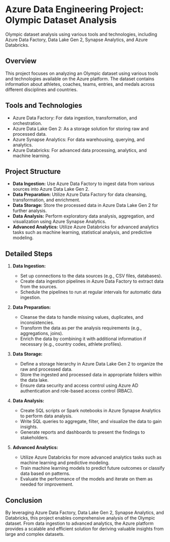 # Azure Data Engineering Project: Olympic Dataset Analysis

Olympic dataset analysis using various tools and technologies, including Azure Data Factory, Data Lake Gen 2, Synapse Analytics, and Azure Databricks.


## Overview
This project focuses on analyzing an Olympic dataset using various tools and technologies available on the Azure platform. The dataset contains information about athletes, coaches, teams, entries, and medals across different disciplines and countries. 

## Tools and Technologies
- Azure Data Factory: For data ingestion, transformation, and orchestration.
- Azure Data Lake Gen 2: As a storage solution for storing raw and processed data.
- Azure Synapse Analytics: For data warehousing, querying, and analytics.
- Azure Databricks: For advanced data processing, analytics, and machine learning.

## Project Structure
- **Data Ingestion:** Use Azure Data Factory to ingest data from various sources into Azure Data Lake Gen 2.
- **Data Preparation:** Utilize Azure Data Factory for data cleansing, transformation, and enrichment.
- **Data Storage:** Store the processed data in Azure Data Lake Gen 2 for further analysis.
- **Data Analysis:** Perform exploratory data analysis, aggregation, and visualization using Azure Synapse Analytics.
- **Advanced Analytics:** Utilize Azure Databricks for advanced analytics tasks such as machine learning, statistical analysis, and predictive modeling.

## Detailed Steps
1. **Data Ingestion:**
   - Set up connections to the data sources (e.g., CSV files, databases).
   - Create data ingestion pipelines in Azure Data Factory to extract data from the sources.
   - Schedule the pipelines to run at regular intervals for automatic data ingestion.

2. **Data Preparation:**
   - Cleanse the data to handle missing values, duplicates, and inconsistencies.
   - Transform the data as per the analysis requirements (e.g., aggregations, joins).
   - Enrich the data by combining it with additional information if necessary (e.g., country codes, athlete profiles).

3. **Data Storage:**
   - Define a storage hierarchy in Azure Data Lake Gen 2 to organize the raw and processed data.
   - Store the ingested and processed data in appropriate folders within the data lake.
   - Ensure data security and access control using Azure AD authentication and role-based access control (RBAC).

4. **Data Analysis:**
   - Create SQL scripts or Spark notebooks in Azure Synapse Analytics to perform data analysis.
   - Write SQL queries to aggregate, filter, and visualize the data to gain insights.
   - Generate reports and dashboards to present the findings to stakeholders.

5. **Advanced Analytics:**
   - Utilize Azure Databricks for more advanced analytics tasks such as machine learning and predictive modeling.
   - Train machine learning models to predict future outcomes or classify data based on patterns.
   - Evaluate the performance of the models and iterate on them as needed for improvement.

## Conclusion
By leveraging Azure Data Factory, Data Lake Gen 2, Synapse Analytics, and Databricks, this project enables comprehensive analysis of the Olympic dataset. From data ingestion to advanced analytics, the Azure platform provides a scalable and efficient solution for deriving valuable insights from large and complex datasets.
